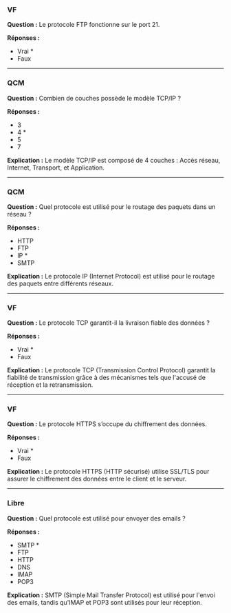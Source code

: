 ### VF
**Question :**
Le protocole FTP fonctionne sur le port 21.

**Réponses :**
- Vrai *  
- Faux

---

### QCM
**Question :**
Combien de couches possède le modèle TCP/IP ?

**Réponses :**
- 3  
- 4 *  
- 5  
- 7

**Explication :**
Le modèle TCP/IP est composé de 4 couches : Accès réseau, Internet, Transport, et Application.

---

### QCM
**Question :**
Quel protocole est utilisé pour le routage des paquets dans un réseau ?

**Réponses :**
- HTTP  
- FTP  
- IP *  
- SMTP

**Explication :**
Le protocole IP (Internet Protocol) est utilisé pour le routage des paquets entre différents réseaux.

---

### VF
**Question :**
Le protocole TCP garantit-il la livraison fiable des données ?

**Réponses :**
- Vrai *  
- Faux

**Explication :**
Le protocole TCP (Transmission Control Protocol) garantit la fiabilité de transmission grâce à des mécanismes tels que l'accusé de réception et la retransmission.

---

### VF
**Question :**
Le protocole HTTPS s’occupe du chiffrement des données.

**Réponses :**
- Vrai *  
- Faux

**Explication :**
Le protocole HTTPS (HTTP sécurisé) utilise SSL/TLS pour assurer le chiffrement des données entre le client et le serveur.

---

### Libre
**Question :**
Quel protocole est utilisé pour envoyer des emails ?

**Réponses :**
- SMTP *  
- FTP  
- HTTP  
- DNS  
- IMAP  
- POP3

**Explication :**
SMTP (Simple Mail Transfer Protocol) est utilisé pour l'envoi des emails, tandis qu'IMAP et POP3 sont utilisés pour leur réception.